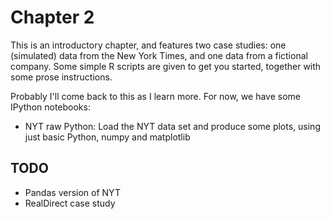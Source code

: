 # Chapter 2 #

This is an introductory chapter, and features two case studies: one (simulated) data from the New York Times, and one data from a fictional company.  Some simple R scripts are given to get you started, together with some prose instructions.

Probably I'll come back to this as I learn more.  For now, we have some IPython notebooks:

- NYT raw Python: Load the NYT data set and produce some plots, using just basic Python, numpy and matplotlib


## TODO ##

- Pandas version of NYT
- RealDirect case study
